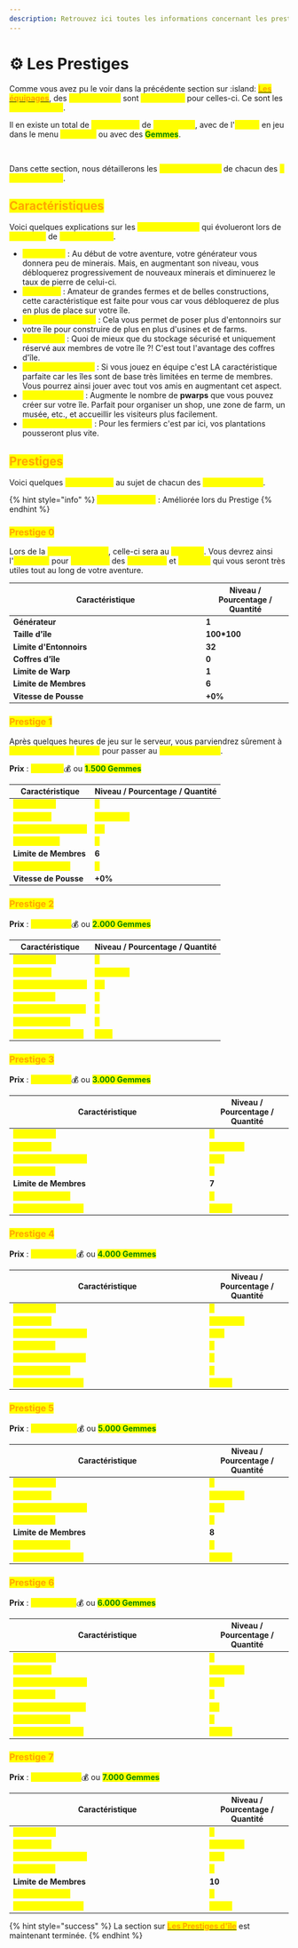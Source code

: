 ```yaml
---
description: Retrouvez ici toutes les informations concernant les prestiges de votre île
---
```


# ⚙️ Les Prestiges

Comme vous avez pu le voir dans la précédente section sur :island: [<mark style="color:orange;">**Les équipages**</mark>](../../gameplay-general/les-equipages.md), des <mark style="color:yellow;">**améliorations**</mark> sont <mark style="color:yellow;">**disponibles**</mark> pour celles-ci. Ce sont les <mark style="color:yellow;">**prestiges d'île**</mark>.

Il en existe un total de <mark style="color:yellow;">**7 achetables**</mark> de <mark style="color:yellow;">**2 manières**</mark>, avec de l'<mark style="color:yellow;">**argent**</mark> en jeu dans le menu <mark style="color:yellow;">**`/prestige`**</mark> ou avec des <mark style="color:green;">**Gemmes**</mark>.

<figure><img src="../../.gitbook/assets/Capture d’écran 2025-07-22 à 15.14.57.png" alt=""><figcaption></figcaption></figure>

Dans cette section, nous détaillerons les <mark style="color:yellow;">**caractéristiques**</mark> de chacun des <mark style="color:yellow;">**7 prestiges d'île**</mark>.

## <mark style="color:orange;">Caractéristiques</mark>

Voici quelques explications sur les <mark style="color:yellow;">**caractéristiques**</mark> qui évolueront lors de <mark style="color:yellow;">**passages**</mark> de <mark style="color:yellow;">**prestiges d'île**</mark>.

* <mark style="color:yellow;">**Générateur**</mark> : Au début de votre aventure, votre générateur vous donnera peu de minerais. Mais, en augmentant son niveau, vous débloquerez progressivement de nouveaux minerais et diminuerez le taux de pierre de celui-ci.
* <mark style="color:yellow;">**Taille d'île**</mark> : Amateur de grandes fermes et de belles constructions, cette caractéristique est faite pour vous car vous débloquerez de plus en plus de place sur votre île.
* <mark style="color:yellow;">**Limite d'Entonnoirs**</mark> : Cela vous permet de poser plus d'entonnoirs sur votre île pour construire de plus en plus d'usines et de farms.
* <mark style="color:yellow;">**Coffre d'île**</mark> : Quoi de mieux que du stockage sécurisé et uniquement réservé aux membres de votre île ?! C'est tout l'avantage des coffres d'île.
* <mark style="color:yellow;">**Limite de Membres**</mark> : Si vous jouez en équipe c'est LA caractéristique parfaite car les îles sont de base très limitées en terme de membres. Vous pourrez ainsi jouer avec tout vos amis en augmentant cet aspect.
* <mark style="color:yellow;">**Limite de Warps**</mark> : Augmente le nombre de **pwarps** que vous pouvez créer sur votre île. Parfait pour organiser un shop, une zone de farm, un musée, etc., et accueillir les visiteurs plus facilement.
* <mark style="color:yellow;">**Vitesse de Pousse**</mark> : Pour les fermiers c'est par ici, vos plantations pousseront plus vite.

## <mark style="color:orange;">Prestiges</mark>

Voici quelques <mark style="color:yellow;">**informations**</mark> au sujet de chacun des <mark style="color:yellow;">**7 prestiges d'île**</mark>.

{% hint style="info" %}
<mark style="color:yellow;">**Caractéristique**</mark> : Améliorée lors du Prestige
{% endhint %}

### <mark style="color:orange;">Prestige 0</mark>

Lors de la <mark style="color:yellow;">**création d'un île**</mark>, celle-ci sera au <mark style="color:yellow;">**niveau 0**</mark>. Vous devrez ainsi l'<mark style="color:yellow;">**améliorer**</mark> pour <mark style="color:yellow;">**débloquer**</mark> des <mark style="color:yellow;">**avantages**</mark> et <mark style="color:yellow;">**habilités**</mark> qui vous seront très utiles tout au long de votre aventure.

<table><thead><tr><th width="333.5">Caractéristique</th><th>Niveau / Pourcentage / Quantité</th></tr></thead><tbody><tr><td><strong>Générateur</strong></td><td><strong>1</strong></td></tr><tr><td><strong>Taille d'île</strong></td><td><strong>100*100</strong></td></tr><tr><td><strong>Limite d'Entonnoirs</strong></td><td><strong>32</strong></td></tr><tr><td><strong>Coffres d'île</strong></td><td><strong>0</strong></td></tr><tr><td><strong>Limite de Warp</strong></td><td><strong>1</strong></td></tr><tr><td><strong>Limite de Membres</strong></td><td><strong>6</strong></td></tr><tr><td><strong>Vitesse de Pousse</strong></td><td><strong>+0%</strong></td></tr></tbody></table>

### <mark style="color:orange;">Prestige 1</mark>

Après quelques heures de jeu sur le serveur, vous parviendrez sûrement à <mark style="color:yellow;">**réunir le montant**</mark> <mark style="color:yellow;">**requis**</mark> pour passer au <mark style="color:yellow;">**prestige suivant**</mark>.

**Prix** : <mark style="color:yellow;">**950.000**</mark>💰 ou <mark style="color:green;">**1.500 Gemmes**</mark>

| Caractéristique                                            | Niveau / Pourcentage / Quantité                 |
| ---------------------------------------------------------- | ----------------------------------------------- |
| <mark style="color:yellow;">**Générateur**</mark>          | <mark style="color:yellow;">**2**</mark>        |
| <mark style="color:yellow;">**Taille d'île**</mark>        | <mark style="color:yellow;">**150\*150**</mark> |
| <mark style="color:yellow;">**Limite d'Entonnoirs**</mark> | <mark style="color:yellow;">**64**</mark>       |
| <mark style="color:yellow;">**Coffres d'île**</mark>       | <mark style="color:yellow;">**1**</mark>        |
| **Limite de Membres**                                      | **6**                                           |
| <mark style="color:yellow;">**Limite de Warp**</mark>      | <mark style="color:yellow;">**2**</mark>        |
| **Vitesse de Pousse**                                      | **+0%**                                         |

### <mark style="color:orange;">Prestige 2</mark>

**Prix** : <mark style="color:yellow;">**2.500.000**</mark>💰 ou <mark style="color:green;">**2.000 Gemmes**</mark>

| Caractéristique                                            | Niveau / Pourcentage / Quantité                 |
| ---------------------------------------------------------- | ----------------------------------------------- |
| <mark style="color:yellow;">**Générateur**</mark>          | <mark style="color:yellow;">**3**</mark>        |
| <mark style="color:yellow;">**Taille d'île**</mark>        | <mark style="color:yellow;">**200\*200**</mark> |
| <mark style="color:yellow;">**Limite d'Entonnoirs**</mark> | <mark style="color:yellow;">**96**</mark>       |
| <mark style="color:yellow;">**Coffre d'île**</mark>        | <mark style="color:yellow;">**2**</mark>        |
| <mark style="color:yellow;">**Limite de Membres**</mark>   | <mark style="color:yellow;">**7**</mark>        |
| <mark style="color:yellow;">**Limite de Warp**</mark>      | <mark style="color:yellow;">**3**</mark>        |
| <mark style="color:yellow;">**Vitesse de Pousse**</mark>   | <mark style="color:yellow;">**+5%**</mark>      |

### <mark style="color:orange;">Prestige 3</mark>

**Prix** : <mark style="color:yellow;">**9.500.000**</mark>💰 ou <mark style="color:green;">**3.000 Gemmes**</mark>

<table><thead><tr><th width="340">Caractéristique</th><th>Niveau / Pourcentage / Quantité</th></tr></thead><tbody><tr><td><mark style="color:yellow;"><strong>Générateur</strong></mark></td><td><mark style="color:yellow;"><strong>4</strong></mark></td></tr><tr><td><mark style="color:yellow;"><strong>Taille d'île</strong></mark></td><td><mark style="color:yellow;"><strong>250*250</strong></mark></td></tr><tr><td><mark style="color:yellow;"><strong>Limite d'Entonnoirs</strong></mark></td><td><mark style="color:yellow;"><strong>128</strong></mark></td></tr><tr><td><mark style="color:yellow;"><strong>Coffre d'île</strong></mark></td><td><mark style="color:yellow;"><strong>3</strong></mark></td></tr><tr><td><strong>Limite de Membres</strong></td><td><strong>7</strong></td></tr><tr><td><mark style="color:yellow;"><strong>Limite de Warp</strong></mark></td><td><mark style="color:yellow;"><strong>4</strong></mark></td></tr><tr><td><mark style="color:yellow;"><strong>Vitesse de Pousse</strong></mark></td><td><mark style="color:yellow;"><strong>+10%</strong></mark></td></tr></tbody></table>

### <mark style="color:orange;">Prestige 4</mark>

**Prix** : <mark style="color:yellow;">**20.000.000**</mark>💰 ou <mark style="color:green;">**4.000 Gemmes**</mark>

<table><thead><tr><th width="340">Caractéristique</th><th>Niveau / Pourcentage / Quantité</th></tr></thead><tbody><tr><td><mark style="color:yellow;"><strong>Générateur</strong></mark></td><td><mark style="color:yellow;"><strong>5</strong></mark></td></tr><tr><td><mark style="color:yellow;"><strong>Taille d'île</strong></mark></td><td><mark style="color:yellow;"><strong>300*300</strong></mark></td></tr><tr><td><mark style="color:yellow;"><strong>Limite d'Entonnoirs</strong></mark></td><td><mark style="color:yellow;"><strong>160</strong></mark></td></tr><tr><td><mark style="color:yellow;"><strong>Coffre d'île</strong></mark></td><td><mark style="color:yellow;"><strong>4</strong></mark></td></tr><tr><td><mark style="color:yellow;"><strong>Limite de Membres</strong></mark></td><td><mark style="color:yellow;"><strong>8</strong></mark></td></tr><tr><td><mark style="color:yellow;"><strong>Limite de Warp</strong></mark></td><td><mark style="color:yellow;"><strong>5</strong></mark></td></tr><tr><td><mark style="color:yellow;"><strong>Vitesse de Pousse</strong></mark></td><td><mark style="color:yellow;"><strong>+15%</strong></mark></td></tr></tbody></table>

### <mark style="color:orange;">Prestige 5</mark>

**Prix** : <mark style="color:yellow;">**40.000.000**</mark>💰 ou <mark style="color:green;">**5.000 Gemmes**</mark>

<table><thead><tr><th width="340">Caractéristique</th><th>Niveau / Pourcentage / Quantité</th></tr></thead><tbody><tr><td><mark style="color:yellow;"><strong>Générateur</strong></mark></td><td><mark style="color:yellow;"><strong>6</strong></mark></td></tr><tr><td><mark style="color:yellow;"><strong>Taille d'île</strong></mark></td><td><mark style="color:yellow;"><strong>350*350</strong></mark></td></tr><tr><td><mark style="color:yellow;"><strong>Limite d'Entonnoirs</strong></mark></td><td><mark style="color:yellow;"><strong>192</strong></mark></td></tr><tr><td><mark style="color:yellow;"><strong>Coffre d'île</strong></mark></td><td><mark style="color:yellow;"><strong>5</strong></mark></td></tr><tr><td><strong>Limite de Membres</strong></td><td><strong>8</strong></td></tr><tr><td><mark style="color:yellow;"><strong>Limite de Warp</strong></mark></td><td><mark style="color:yellow;"><strong>6</strong></mark></td></tr><tr><td><mark style="color:yellow;"><strong>Vitesse de Pousse</strong></mark></td><td><mark style="color:yellow;"><strong>+20%</strong></mark></td></tr></tbody></table>

### <mark style="color:orange;">Prestige 6</mark>

**Prix** : <mark style="color:yellow;">**95.000.000**</mark>💰 ou <mark style="color:green;">**6.000 Gemmes**</mark>

<table><thead><tr><th width="340">Caractéristique</th><th>Niveau / Pourcentage / Quantité</th></tr></thead><tbody><tr><td><mark style="color:yellow;"><strong>Générateur</strong></mark></td><td><mark style="color:yellow;"><strong>7</strong></mark></td></tr><tr><td><mark style="color:yellow;"><strong>Taille d'île</strong></mark></td><td><mark style="color:yellow;"><strong>400*400</strong></mark></td></tr><tr><td><mark style="color:yellow;"><strong>Limite d'Entonnoirs</strong></mark></td><td><mark style="color:yellow;"><strong>224</strong></mark></td></tr><tr><td><mark style="color:yellow;"><strong>Coffre d'île</strong></mark></td><td><mark style="color:yellow;"><strong>8</strong></mark></td></tr><tr><td><mark style="color:yellow;"><strong>Limite de Membres</strong></mark></td><td><mark style="color:yellow;"><strong>10</strong></mark></td></tr><tr><td><mark style="color:yellow;"><strong>Limite de Warp</strong></mark></td><td><mark style="color:yellow;"><strong>7</strong></mark></td></tr><tr><td><mark style="color:yellow;"><strong>Vitesse de Pousse</strong></mark></td><td><mark style="color:yellow;"><strong>+25%</strong></mark></td></tr></tbody></table>

### <mark style="color:orange;">Prestige 7</mark>

**Prix** : <mark style="color:yellow;">**250.000.000**</mark>💰 ou <mark style="color:green;">**7.000 Gemmes**</mark>

<table><thead><tr><th width="340">Caractéristique</th><th>Niveau / Pourcentage / Quantité</th></tr></thead><tbody><tr><td><mark style="color:yellow;"><strong>Générateur</strong></mark></td><td><mark style="color:yellow;"><strong>8</strong></mark></td></tr><tr><td><mark style="color:yellow;"><strong>Taille d'île</strong></mark></td><td><mark style="color:yellow;"><strong>450*450</strong></mark></td></tr><tr><td><mark style="color:yellow;"><strong>Limite d'Entonnoirs</strong></mark></td><td><mark style="color:yellow;"><strong>312</strong></mark></td></tr><tr><td><mark style="color:yellow;"><strong>Coffre d'île</strong></mark></td><td><mark style="color:yellow;"><strong>9</strong></mark></td></tr><tr><td><strong>Limite de Membres</strong></td><td><strong>10</strong></td></tr><tr><td><mark style="color:yellow;"><strong>Limite de Warp</strong></mark></td><td><mark style="color:yellow;"><strong>8</strong></mark></td></tr><tr><td><mark style="color:yellow;"><strong>Vitesse de Pousse</strong></mark></td><td><mark style="color:yellow;"><strong>+30%</strong></mark></td></tr></tbody></table>

{% hint style="success" %}
La section sur [<mark style="color:orange;">**Les Prestiges d'île**</mark>](./) est maintenant terminée.
{% endhint %}
